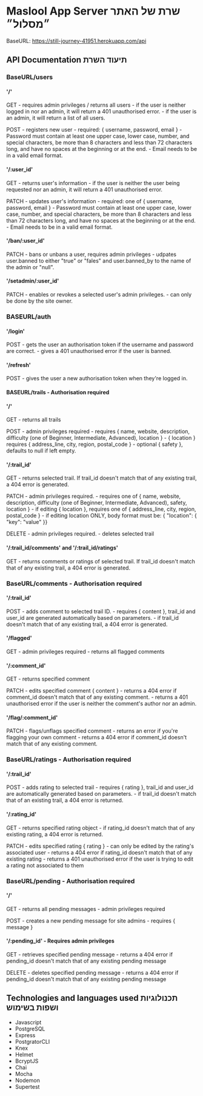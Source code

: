 # Maslool App Server &#x202b; שרת של האתר ״מסלול״ <br />
BaseURL: https://still-journey-41951.herokuapp.com/api 

## API Documentation &#x202b; תיעוד השרת <br />
### BaseURL/users

#### '/'
GET - requires admin privileges / returns all users
    - if the user is neither logged in nor an admin, it will return a 401 unauthorised error. 
    - if the user is an admin, it will return a list of all users.

POST - registers new user
     - required: { username, password, email }
     - Password must contain at least one upper case, lower case, number, and special characters, be more than 8 characters and less than 72 characters long, and have no spaces at the beginning or at the end.
     - Email needs to be in a valid email format.

#### '/:user_id'
GET - returns user's information
    - if the user is neither the user being requested nor an admin, it will return a 401 unauthorised error.

PATCH - updates user's information
      - required: one of { username, password, email }
      - Password must contain at least one upper case, lower case, number, and special characters, be more than 8 characters and less than 72 characters long, and have no spaces at the beginning or at the end.
      - Email needs to be in a valid email format.

#### '/ban/:user_id'
PATCH - bans or unbans a user, requires admin privileges
      - udpates user.banned to either "true" or "fales" and user.banned_by to the name of the admin or "null".

#### '/setadmin/:user_id'
PATCH - enables or revokes a selected user's admin privileges. 
      - can only be done by the site owner.

### BASEURL/auth
#### '/login'
POST - gets the user an authorisation token if the username and password are correct.
     - gives a 401 unauthorised error if the user is banned.

#### '/refresh'
POST - gives the user a new authorisation token when they're logged in.

#### BASEURL/trails - Authorisation required
#### '/'
GET - returns all trails

POST - admin privileges required
     - requires { name, website, description, difficulty (one of Beginner, Intermediate, Advanced), location }
     - { location } requires { address_line, city, region, postal_code }
     - optional { safety }, defaults to null if left empty.

#### '/:trail_id' 
GET - returns selected trail. If trail_id doesn't match that of any existing trail, a 404 error is generated.

PATCH - admin privileges required.
      - requires one of { name, website, description, difficulty (one of Beginner, Intermediate, Advanced), safety, location }
      - if editing { location }, requires one of { address_line, city, region, postal_code }
      - if editing location ONLY, body format must be: { "location": { "key": "value" }}

DELETE - admin privileges required.
       - deletes selected trail

#### '/:trail_id/comments' and '/:trail_id/ratings'
GET - returns comments or ratings of selected trail. If trail_id doesn't match that of any existing trail, a 404 error is generated.

### BaseURL/comments - Authorisation required

#### '/:trail_id'
POST - adds comment to selected trail ID. 
     - requires { content }, trail_id and user_id are generated automatically based on parameters. 
     - if trail_id doesn't match that of any existing trail, a 404 error is generated.

#### '/flagged'
GET - admin privileges required
    - returns all flagged comments

#### '/:comment_id'
GET - returns specified comment

PATCH - edits specified comment { content }
      - returns a 404 error if comment_id doesn't match that of any existing comment.
      - returns a 401 unauthorised error if the user is neither the comment's author nor an admin.

#### '/flag/:comment_id'
PATCH - flags/unflags specified comment
      - returns an error if you're flagging your own comment
      - returns a 404 error if comment_id doesn't match that of any existing comment.

### BaseURL/ratings - Authorisation required
#### '/:trail_id'
POST - adds rating to selected trail
     - requires { rating }, trail_id and user_id are automatically generated based on parameters.
     - if trail_id doesn't match that of an existing trail, a 404 error is returned.

#### '/:rating_id'
GET - returns specified rating object
    - if rating_id doesn't match that of any existing rating, a 404 error is returned.

PATCH - edits specified rating { rating }
      - can only be edited by the rating's associated user
      - returns a 404 error if rating_id doesn't match that of any existing rating
      - returns a 401 unauthorised error if the user is trying to edit a rating not associated to them

### BaseURL/pending - Authorisation required
#### '/'
GET - returns all pending messages
    - admin privileges required

POST - creates a new pending message for site admins
     - requires { message }

#### '/:pending_id' - Requires admin privileges
GET - retrieves specified pending message
    - returns a 404 error if pending_id doesn't match that of any existing pending message

DELETE - deletes specified pending message
        - returns a 404 error if pending_id doesn't match that of any existing pending message

## Technologies and languages used &#x202b; תכנולוגיות ושפות בשימוש

* Javascript
* PostgreSQL
* Express
* PostgratorCLI
* Knex
* Helmet
* BcryptJS
* Chai
* Mocha
* Nodemon
* Supertest
